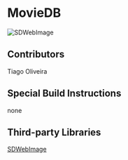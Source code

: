 # MovieDB

![SDWebImage](https://img.shields.io/badge/ImageLib-SDWebImage-inactive.svg) 

## Contributors
Tiago Oliveira

## Special Build Instructions
none

## Third-party Libraries
[SDWebImage](https://github.com/SDWebImage/SDWebImage)
